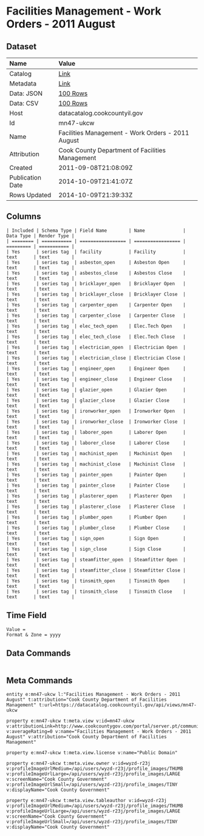 # Facilities Management - Work Orders - 2011 August

## Dataset

| Name | Value |
| :--- | :---- |
| Catalog | [Link](https://catalog.data.gov/dataset/facilities-management-work-orders-2011-august-e771f) |
| Metadata | [Link](https://datacatalog.cookcountyil.gov/api/views/mn47-ukcw) |
| Data: JSON | [100 Rows](https://datacatalog.cookcountyil.gov/api/views/mn47-ukcw/rows.json?max_rows=100) |
| Data: CSV | [100 Rows](https://datacatalog.cookcountyil.gov/api/views/mn47-ukcw/rows.csv?max_rows=100) |
| Host | datacatalog.cookcountyil.gov |
| Id | mn47-ukcw |
| Name | Facilities Management - Work Orders - 2011 August |
| Attribution | Cook County Department of Facilities Management |
| Created | 2011-09-08T21:08:09Z |
| Publication Date | 2014-10-09T21:41:07Z |
| Rows Updated | 2014-10-09T21:39:33Z |

## Columns

```ls
| Included | Schema Type | Field Name        | Name              | Data Type | Render Type |
| ======== | =========== | ================= | ================= | ========= | =========== |
| Yes      | series tag  | facility          | Facility          | text      | text        |
| Yes      | series tag  | asbeston_open     | Asbeston Open     | text      | text        |
| Yes      | series tag  | asbestos_close    | Asbestos Close    | text      | text        |
| Yes      | series tag  | bricklayer_open   | Bricklayer Open   | text      | text        |
| Yes      | series tag  | bricklayer_close  | Bricklayer Close  | text      | text        |
| Yes      | series tag  | carpenter_open    | Carpenter Open    | text      | text        |
| Yes      | series tag  | carpenter_close   | Carpenter Close   | text      | text        |
| Yes      | series tag  | elec_tech_open    | Elec.Tech Open    | text      | text        |
| Yes      | series tag  | elec_tech_close   | Elec.Tech Close   | text      | text        |
| Yes      | series tag  | electrician_open  | Electrician Open  | text      | text        |
| Yes      | series tag  | electrician_close | Electrician Close | text      | text        |
| Yes      | series tag  | engineer_open     | Engineer Open     | text      | text        |
| Yes      | series tag  | engineer_close    | Engineer Close    | text      | text        |
| Yes      | series tag  | glazier_open      | Glazier Open      | text      | text        |
| Yes      | series tag  | glazier_close     | Glazier Close     | text      | text        |
| Yes      | series tag  | ironworker_open   | Ironworker Open   | text      | text        |
| Yes      | series tag  | ironworker_close  | Ironworker Close  | text      | text        |
| Yes      | series tag  | laborer_open      | Laborer Open      | text      | text        |
| Yes      | series tag  | laborer_close     | Laborer Close     | text      | text        |
| Yes      | series tag  | machinist_open    | Machinist Open    | text      | text        |
| Yes      | series tag  | machinist_close   | Machinist Close   | text      | text        |
| Yes      | series tag  | painter_open      | Painter Open      | text      | text        |
| Yes      | series tag  | painter_close     | Painter Close     | text      | text        |
| Yes      | series tag  | plasterer_open    | Plasterer Open    | text      | text        |
| Yes      | series tag  | plasterer_close   | Plasterer Close   | text      | text        |
| Yes      | series tag  | plumber_open      | Plumber Open      | text      | text        |
| Yes      | series tag  | plumber_close     | Plumber Close     | text      | text        |
| Yes      | series tag  | sign_open         | Sign Open         | text      | text        |
| Yes      | series tag  | sign_close        | Sign Close        | text      | text        |
| Yes      | series tag  | steamfitter_open  | Steamfitter Open  | text      | text        |
| Yes      | series tag  | steamfitter_close | Steamfitter Close | text      | text        |
| Yes      | series tag  | tinsmith_open     | Tinsmith Open     | text      | text        |
| Yes      | series tag  | tinsmith_close    | Tinsmith Close    | text      | text        |
```

## Time Field

```ls
Value = 
Format & Zone = yyyy
```

## Data Commands

```ls
```

## Meta Commands

```ls
entity e:mn47-ukcw l:"Facilities Management - Work Orders - 2011 August" t:attribution="Cook County Department of Facilities Management" t:url=https://datacatalog.cookcountyil.gov/api/views/mn47-ukcw

property e:mn47-ukcw t:meta.view v:id=mn47-ukcw v:attributionLink=http://www.cookcountygov.com/portal/server.pt/community/facilities_management/294/facilities_management v:averageRating=0 v:name="Facilities Management - Work Orders - 2011 August" v:attribution="Cook County Department of Facilities Management"

property e:mn47-ukcw t:meta.view.license v:name="Public Domain"

property e:mn47-ukcw t:meta.view.owner v:id=wyzd-r23j v:profileImageUrlMedium=/api/users/wyzd-r23j/profile_images/THUMB v:profileImageUrlLarge=/api/users/wyzd-r23j/profile_images/LARGE v:screenName="Cook County Government" v:profileImageUrlSmall=/api/users/wyzd-r23j/profile_images/TINY v:displayName="Cook County Government"

property e:mn47-ukcw t:meta.view.tableauthor v:id=wyzd-r23j v:profileImageUrlMedium=/api/users/wyzd-r23j/profile_images/THUMB v:profileImageUrlLarge=/api/users/wyzd-r23j/profile_images/LARGE v:screenName="Cook County Government" v:profileImageUrlSmall=/api/users/wyzd-r23j/profile_images/TINY v:displayName="Cook County Government"
```